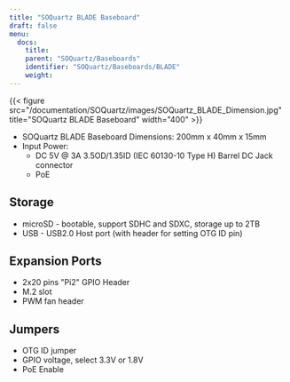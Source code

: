 ```yaml
---
title: "SOQuartz BLADE Baseboard"
draft: false
menu:
  docs:
    title:
    parent: "SOQuartz/Baseboards"
    identifier: "SOQuartz/Baseboards/BLADE"
    weight:
---
```


{{< figure src="/documentation/SOQuartz/images/SOQuartz_BLADE_Dimension.jpg" title="SOQuartz BLADE Baseboard" width="400" >}}

* SOQuartz BLADE Baseboard Dimensions: 200mm x 40mm x 15mm
* Input Power:
  * DC 5V @ 3A 3.5OD/1.35ID (IEC 60130-10 Type H) Barrel DC Jack connector
  * PoE

## Storage

* microSD - bootable, support SDHC and SDXC, storage up to 2TB
* USB - USB2.0 Host port (with header for setting OTG ID pin)

## Expansion Ports

* 2x20 pins "Pi2" GPIO Header
* M.2 slot
* PWM fan header

## Jumpers

* OTG ID jumper
* GPIO voltage, select 3.3V or 1.8V
* PoE Enable
